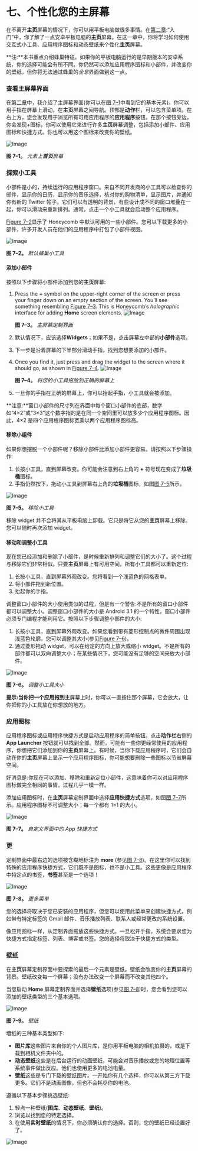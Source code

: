 # 七、个性化您的主屏幕

在不离开**主页**屏幕的情况下，你可以用平板电脑做很多事情。在[第二章](02.html#ch2):“入门”中，你了解了一点安卓平板电脑的**主页**屏幕。在这一章中，你将学习如何使用交互式小工具、应用程序图标和动态壁纸来个性化**主页**屏幕。

**注:**本书重点介绍蜂巢特征。如果你的平板电脑运行的是早期版本的安卓系统，你的选择可能会有所不同。你仍然可以添加应用程序图标和小部件，并改变你的壁纸，但你将无法通过蜂巢的*全息*界面做到这一点。

### 查看主屏幕界面

在[第二章](02.html#ch2)中，我介绍了主屏幕界面(你可以在[图 7–1](#ch7)中看到它的基本元素)。你可以用手指在屏幕上滑动，在**主页**屏幕之间导航。顶部是**动作**栏，可以包含菜单项。在右上方，您会发现用于浏览所有可用应用程序的**应用程序**按钮。在那个按钮旁边，你会发现+图标，你可以使用它来进行许多**主页**屏幕调整，包括添加小部件、应用图标和快捷方式。你也可以用这个图标来改变你的壁纸。

![Image](img/0701.jpg)

**图 7–1。** *元素上**首页**屏幕*

### 探索小工具

小部件是小的，持续运行的应用程序窗口。来自不同开发商的小工具可以检查你的邮件，显示你的日历，显示你的音乐选择，核对你的购物清单，显示图片，并通知你有新的 Twitter 帖子。它们可以有透明的背景，有些设计成不同的窗口堆叠在一起，你可以滑动来重新排列。通常，点击一个小工具就会启动整个应用程序。

[Figure 7–2](#fig_7_2)显示了 Honeycomb 中默认可用的一些小部件。您可以下载更多的小部件，许多开发人员在他们的应用程序中打包了小部件视图。

![Image](img/0702.jpg)

**图 7–2。** *默认蜂巢小工具*

#### 添加小部件

按照以下步骤将小部件添加到您的**主页**屏幕:

1.  Press the **+** symbol on the upper-right corner of the screen or press your finger down on an empty section of the screen. You’ll see something resembling [Figure 7–3](#fig_7_3). This is Honeycomb’s *holographic* interface for adding **Home** screen elements. ![Image](img/0703.jpg)

    **图 7–3。** *主屏幕定制界面*

2.  默认情况下，应该选择**Widgets**；如果不是，点击屏幕左中部的**小部件**选项。
3.  下一步是沿着屏幕的下半部分滑动手指，找到您想要添加的小部件。
4.  Once you find it, just press and drag the widget to the screen where it should go, as shown in [Figure 7–4](#fig_7_4). ![Image](img/0704.jpg)

    **图 7–4。** *将您的小工具拖放到正确的屏幕上*

5.  一旦你的手指在正确的屏幕上，你可以抬起手指，小工具就会被添加。

**注意:**窗口小部件的尺寸列在界面中每个窗口小部件的底部，数字如“4×2”或“3×3”这个数字指的是在同一个空间里可以放多少个应用程序图标。因此，4×2 是四个应用程序图标宽乘以两个应用程序图标高。

#### 移除小组件

如果你想摆脱一个小部件呢？移除小部件比添加小部件更容易。请按照以下步骤操作:

1.  长按小工具，直到屏幕改变。你可能会注意到右上角的 **+** 符号现在变成了**垃圾桶**图标。
2.  手指仍然按下，拖动小工具到屏幕右上角的**垃圾桶**图标，如图[图 7–5](#fig_7_5)所示。

![Image](img/0705.jpg)

**图 7–5。** *移除小工具*

移除 widget 并不会将其从平板电脑上卸载。它只是将它从您的**主页**屏幕上移除。您可以随时再次添加 widget。

#### 移动和调整小工具

现在您已经添加和删除了小部件，是时候重新排列和调整它们的大小了。这个过程与移除它们非常相似。只要**主页**屏幕上有可用空间，所有小工具都可以重新定位:

1.  长按小工具，直到屏幕外观改变。您将看到一个浅蓝色的网格表单。
2.  将小部件拖到新位置。
3.  抬起你的手指。

调整窗口小部件的大小使用类似的过程，但是有一个警告:不是所有的窗口小部件都可以调整大小。调整窗口小部件的大小是 Android 3.1 的一个特性，窗口小部件必须专门编程才能利用它。按照以下步骤调整小部件的大小:

1.  长按小工具，直到屏幕外观改变。如果您看到带有菱形控制点的微件周围出现浅蓝色轮廓，您可以调整其大小(参见[Figure 7–6](#fig_7_6))。
2.  通过菱形拖动 widget，可以在给定的方向上放大或缩小 widget。不是所有的部件都可以双向调整大小；在某些情况下，您可能没有足够的空间来放大小部件。

![Image](img/0706.jpg)

**图 7–6。** *调整小工具大小*

**提示:**当你把一个应用拖到**主**屏幕上时，你可以一直按住那个屏幕，它会放大，让你把你的小工具放在你想放的地方。

### 应用图标

应用程序图标或应用程序快捷方式是启动应用程序的简单按钮。点击**动作**栏右侧的 **App Launcher** 按钮就可以找到全部。然而，可能有一些你更经常使用的应用程序，你想把它们添加到你的**主页**屏幕上。有时候，当你下载应用程序时，它们会自动在你的**主页**屏幕上显示一个应用程序图标，你可能想要删除一些图标以节省屏幕空间。

好消息是:你现在可以添加、移除和重新定位小部件，这意味着你可以对应用程序图标做完全相同的事情。过程几乎一模一样。

添加应用图标时，在**主页**屏幕定制界面中选择**应用快捷方式**选项，如图[图 7–7](#fig_7_7)所示。应用程序图标不可调整大小；每一个都有 1×1 的大小。

![Image](img/0707.jpg)

**图 7–7。** *自定义界面中的 App 快捷方式*

### 更

定制界面中最右边的选项被含糊地标注为 **more** (参见[图 7–8](#fig_7_8))。在这里你可以找到特殊的应用程序快捷方式，它们既不是图标，也不是小工具。这些更像是应用程序中特定点的书签，**书签**甚至是一个选项！

![Image](img/0708.jpg)

**图 7–8。** *更多菜单*

您的选择将取决于您已安装的应用程序，但您可以使用此菜单来创建快捷方式，例如带有特定标签的 Gmail 邮件、音乐播放列表、联系人或经常更改的系统设置。

像应用图标一样，从定制界面拖放这些快捷方式。一旦松开手指，系统会要求您为快捷方式指定标签、列表、博客或书签。您的选择将取决于快捷方式的类型。

### 壁纸

在**主页**屏幕定制界面中要探索的最后一个元素是壁纸。壁纸会改变你的**主页**屏幕的背景。壁纸改变每一个屏幕；没有办法改变一个屏幕而不改变其他四个。

当您启动 **Home** 屏幕定制界面并选择**壁纸**选项(参见[图 7–8](#fig_7_8))时，您会看到您可以添加的壁纸类型的三个基本选项。

![Image](img/0709.jpg)

**图 7–9。** *壁纸*

墙纸的三种基本类型如下:

*   **图片库**这些图片来自你的个人图片库，是你用平板电脑的相机拍摄的，或是下载到相机文件夹中的。
*   **动态壁纸**这些是在后台运行的动画壁纸，可能会对音乐播放或您的地理位置等系统事件做出反应。他们也使用更多的电池电量。
*   **壁纸**这些是专门下载的壁纸图片。一开始你有几个选择，你可以从第三方下载更多。它们不是动画图像，但也不会耗尽你的电池。

遵循以下基本步骤挑选壁纸:

1.  轻点一种壁纸(**图库**、**动态壁纸**、**壁纸**)。
2.  浏览以找到您的特定选择。
3.  在使用**实时壁纸**的情况下，你必须确认你的选择。否则，您的壁纸已经设置好了。

![Image](img/U0701.jpg)